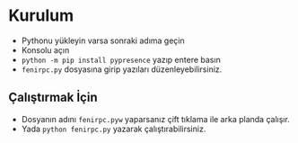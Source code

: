 # Kurulum
  - Pythonu yükleyin varsa sonraki adıma geçin
  - Konsolu açın
  - `python -m pip install pypresence` yazıp entere basın
  - `fenirpc.py` dosyasına girip yazıları düzenleyebilirsiniz.
 
## Çalıştırmak İçin
  - Dosyanın adını `fenirpc.pyw` yaparsanız çift tıklama ile arka planda çalışır.
  - Yada `python fenirpc.py` yazarak çalıştırabilirsiniz. 
